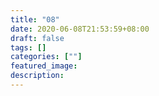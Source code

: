 ```yaml
---
title: "08"
date: 2020-06-08T21:53:59+08:00
draft: false
tags: []
categories: [""]
featured_image: 
description: 
---
```

